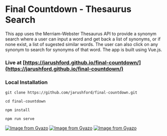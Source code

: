 # Final Countdown - Thesaurus Search

This app uses the Merriam-Webster Thesaurus API to provide a synonym search where a user can input a word and get back a list of synonyms, or if none exist, a list of sugested similar words. The user can also click on any synonym to search for synonyms of that word. The app is built using Vue.js.

### Live at [https://jarushford.github.io/final-countdown/](https://jarushford.github.io/final-countdown/)

### Local Installation

```
git clone https://github.com/jarushford/final-countdown.git

cd final-countdown

npm install

npm run serve
```

[![Image from Gyazo](https://i.gyazo.com/cf44c1b183ba91662001becabccb8069.png)](https://gyazo.com/cf44c1b183ba91662001becabccb8069)
[![Image from Gyazo](https://i.gyazo.com/18b447add8603465e4f3da850a9f4854.png)](https://gyazo.com/18b447add8603465e4f3da850a9f4854)
[![Image from Gyazo](https://i.gyazo.com/cd25d81d463323b75fb5308fe7a546f3.gif)](https://gyazo.com/cd25d81d463323b75fb5308fe7a546f3)

